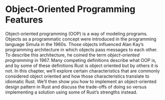 # Object-Oriented Programming Features

<!-- Old headings. Do not remove or links may break. -->

<a id="object-oriented-programming-features-of-rust"></a>

Object-oriented programming (OOP) is a way of modeling programs. Objects as a
programmatic concept were introduced in the programming language Simula in the
1960s. Those objects influenced Alan Kay’s programming architecture in which
objects pass messages to each other. To describe this architecture, he coined
the term _object-oriented programming_ in 1967. Many competing definitions
describe what OOP is, and by some of these definitions Rust is object oriented
but by others it is not. In this chapter, we’ll explore certain characteristics
that are commonly considered object oriented and how those characteristics
translate to idiomatic Rust. We’ll then show you how to implement an
object-oriented design pattern in Rust and discuss the trade-offs of doing so
versus implementing a solution using some of Rust’s strengths instead.
